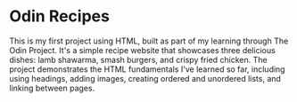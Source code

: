 # Odin Recipes
<p>This is my first project using HTML, built as part of my learning through The Odin Project. It's a simple recipe website that showcases three delicious dishes: lamb shawarma, smash burgers, and crispy fried chicken. The project demonstrates the HTML fundamentals I've learned so far, including using headings, adding images, creating ordered and unordered lists, and linking between pages.</p>
